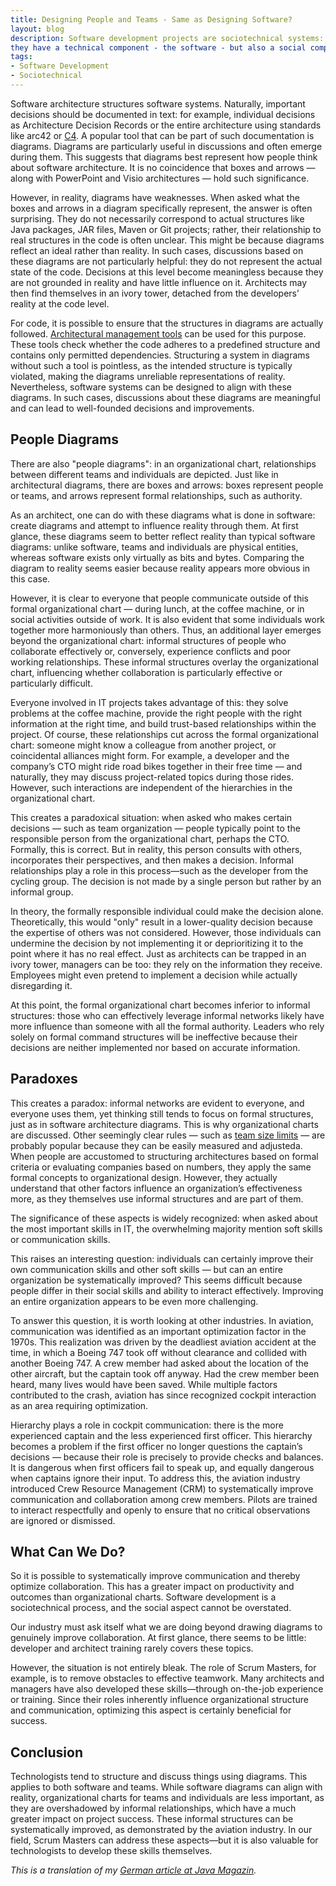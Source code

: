 ```yaml
---
title: Designing People and Teams - Same as Designing Software?
layout: blog
description: Software development projects are sociotechnical systems:
they have a technical component - the software - but also a social component: the team that creates the software. Both aspects must be deliberately designed. Can the same concepts be applied to both?
tags:
- Software Development
- Sociotechnical
---
```


Software architecture structures software systems. Naturally,
important decisions should be documented in text: for example,
individual decisions as Architecture Decision Records or the entire
architecture using standards like arc42 or
[C4](https://software-architektur.tv/2021/01/22/folge36.html). A
popular tool that can be part of such documentation is
diagrams. Diagrams are particularly useful in discussions and often
emerge during them. This suggests that diagrams best represent how
people think about software architecture. It is no coincidence that
boxes and arrows — along with PowerPoint and Visio architectures —
hold such significance.

However, in reality, diagrams have weaknesses. When asked what the
boxes and arrows in a diagram specifically represent, the answer is
often surprising. They do not necessarily correspond to actual
structures like Java packages, JAR files, Maven or Git projects;
rather, their relationship to real structures in the code is often
unclear. This might be because diagrams reflect an ideal rather than
reality. In such cases, discussions based on these diagrams are not
particularly helpful: they do not represent the actual state of the
code. Decisions at this level become meaningless because they are not
grounded in reality and have little influence on it. Architects may
then find themselves in an ivory tower, detached from the developers’
reality at the code level.

For code, it is possible to ensure that the structures in diagrams are
actually followed. [Architectural management
tools](https://software-architektur.tv/tags.html#Architecture%20Management)
can be used for this purpose. These tools check whether the code
adheres to a predefined structure and contains only permitted
dependencies. Structuring a system in diagrams without such a tool is
pointless, as the intended structure is typically violated, making the
diagrams unreliable representations of reality. Nevertheless, software
systems can be designed to align with these diagrams. In such cases,
discussions about these diagrams are meaningful and can lead to
well-founded decisions and improvements.

## People Diagrams

There are also "people diagrams": in an organizational chart,
relationships between different teams and individuals are
depicted. Just like in architectural diagrams, there are boxes and
arrows: boxes represent people or teams, and arrows represent formal
relationships, such as authority.

As an architect, one can do with these diagrams what is done in
software: create diagrams and attempt to influence reality through
them. At first glance, these diagrams seem to better reflect reality
than typical software diagrams: unlike software, teams and individuals
are physical entities, whereas software exists only virtually as bits
and bytes. Comparing the diagram to reality seems easier because
reality appears more obvious in this case.

However, it is clear to everyone that people communicate outside of
this formal organizational chart — during lunch, at the coffee
machine, or in social activities outside of work. It is also evident
that some individuals work together more harmoniously than
others. Thus, an additional layer emerges beyond the organizational
chart: informal structures of people who collaborate effectively or,
conversely, experience conflicts and poor working relationships. These
informal structures overlay the organizational chart, influencing
whether collaboration is particularly effective or particularly
difficult.

Everyone involved in IT projects takes advantage of this: they solve
problems at the coffee machine, provide the right people with the
right information at the right time, and build trust-based
relationships within the project. Of course, these relationships cut
across the formal organizational chart: someone might know a colleague
from another project, or coincidental alliances might form. For
example, a developer and the company’s CTO might ride road bikes
together in their free time — and naturally, they may discuss
project-related topics during those rides. However, such interactions
are independent of the hierarchies in the organizational chart.

This creates a paradoxical situation: when asked who makes certain
decisions — such as team organization — people typically point to the
responsible person from the organizational chart, perhaps the
CTO. Formally, this is correct. But in reality, this person consults
with others, incorporates their perspectives, and then makes a
decision. Informal relationships play a role in this process—such as
the developer from the cycling group. The decision is not made by a
single person but rather by an informal group.

In theory, the formally responsible individual could make the decision
alone. Theoretically, this would "only" result in a lower-quality
decision because the expertise of others was not considered. However,
those individuals can undermine the decision by not implementing it or
deprioritizing it to the point where it has no real effect. Just as
architects can be trapped in an ivory tower, managers can be too: they
rely on the information they receive. Employees might even pretend to
implement a decision while actually disregarding it.

At this point, the formal organizational chart becomes inferior to
informal structures: those who can effectively leverage informal
networks likely have more influence than someone with all the formal
authority. Leaders who rely solely on formal command structures will
be ineffective because their decisions are neither implemented nor
based on accurate information.

## Paradoxes

This creates a paradox: informal networks are evident to everyone, and
everyone uses them, yet thinking still tends to focus on formal
structures, just as in software architecture diagrams. This is why
organizational charts are discussed. Other seemingly clear rules —
such as [team size
limits](/2024/10/15/the-dunbar-myth-primates-and-software-teams.html)
— are probably popular because they can be easily measured and
adjusteda. When people are accustomed to structuring architectures
based on formal criteria or evaluating companies based on numbers,
they apply the same formal concepts to organizational design. However,
they actually understand that other factors influence an
organization’s effectiveness more, as they themselves use informal
structures and are part of them.

The significance of these aspects is widely recognized: when asked
about the most important skills in IT, the overwhelming majority
mention soft skills or communication skills.

This raises an interesting question: individuals can certainly improve
their own communication skills and other soft skills — but can an
entire organization be systematically improved? This seems difficult
because people differ in their social skills and ability to interact
effectively. Improving an entire organization appears to be even more
challenging.

To answer this question, it is worth looking at other industries. In
aviation, communication was identified as an important optimization
factor in the 1970s. This realization was driven by the deadliest
aviation accident at the time, in which a Boeing 747 took off without
clearance and collided with another Boeing 747. A crew member had
asked about the location of the other aircraft, but the captain took
off anyway. Had the crew member been heard, many lives would have been
saved. While multiple factors contributed to the crash, aviation has
since recognized cockpit interaction as an area requiring
optimization.

Hierarchy plays a role in cockpit communication: there is the more
experienced captain and the less experienced first officer. This
hierarchy becomes a problem if the first officer no longer questions
the captain’s decisions — because their role is precisely to provide
checks and balances. It is dangerous when first officers fail to speak
up, and equally dangerous when captains ignore their input. To address
this, the aviation industry introduced Crew Resource Management (CRM)
to systematically improve communication and collaboration among crew
members. Pilots are trained to interact respectfully and openly to
ensure that no critical observations are ignored or dismissed.

## What Can We Do?

So it is possible to systematically improve communication and thereby
optimize collaboration. This has a greater impact on productivity and
outcomes than organizational charts. Software development is a
sociotechnical process, and the social aspect cannot be overstated.

Our industry must ask itself what we are doing beyond drawing diagrams
to genuinely improve collaboration. At first glance, there seems to be
little: developer and architect training rarely covers these topics.

However, the situation is not entirely bleak. The role of Scrum
Masters, for example, is to remove obstacles to effective
teamwork. Many architects and managers have also developed these
skills—through on-the-job experience or training. Since their roles
inherently influence organizational structure and communication,
optimizing this aspect is certainly beneficial for success.

## Conclusion

Technologists tend to structure and discuss things using
diagrams. This applies to both software and teams. While software
diagrams can align with reality, organizational charts for teams and
individuals are less important, as they are overshadowed by informal
relationships, which have a much greater impact on project
success. These informal structures can be systematically improved, as
demonstrated by the aviation industry. In our field, Scrum Masters can
address these aspects—but it is also valuable for technologists to
develop these skills themselves.

*This is a translation of my [German article at Java
Magazin](https://entwickler.de/reader/reading/java-magazin/12.2024/b6c31f2883c6c21666efcdfb).*
